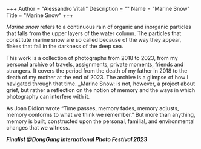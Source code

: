 +++
Author = "Alessandro Vitali"
Description = ""
Name = "Marine Snow"
Title = "Marine Snow"
+++


_Marine snow_ refers to a continuous rain of organic and inorganic particles that falls from the upper layers of the water column. The particles that constitute marine snow are so called because of the way they appear, flakes that fall in the darkness of the deep sea.

This work is a collection of photographs from 2018 to 2023, from my personal archive of travels, assignments, private moments, friends and strangers. It covers the period from the death of my father in 2018 to the death of my mother at the end of 2023. The archive is a glimpse of how I navigated through that time. _Marine Snow: is not, however, a project about grief, but rather a reflection on the notion of memory and the ways in which photography can interfere with it.

As Joan Didion wrote “Time passes, memory fades, memory adjusts, memory conforms to what we think we remember.” 
But more than anything, memory is built, constructed upon the personal, familial, and environmental changes that we witness.



 **_Finalist @DongGang International Photo Festival 2023_**
